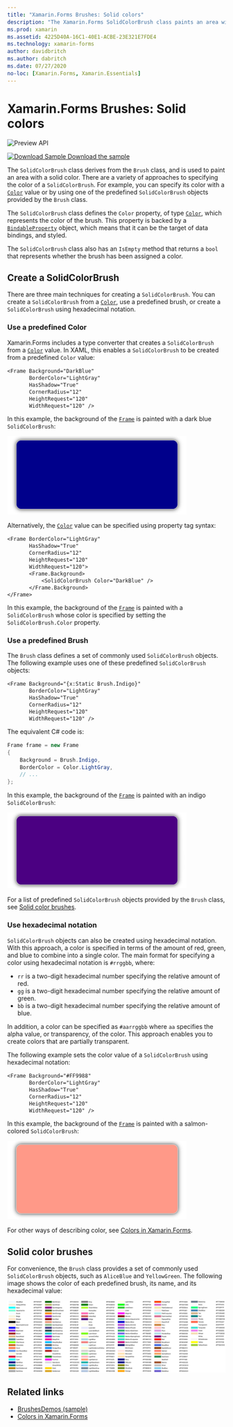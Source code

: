 ```yaml
---
title: "Xamarin.Forms Brushes: Solid colors"
description: "The Xamarin.Forms SolidColorBrush class paints an area with a solid color."
ms.prod: xamarin
ms.assetid: 4225D40A-16C1-40E1-ACBE-23E321E7FDE4
ms.technology: xamarin-forms
author: davidbritch
ms.author: dabritch
ms.date: 07/27/2020
no-loc: [Xamarin.Forms, Xamarin.Essentials]
---
```


# Xamarin.Forms Brushes: Solid colors

![Preview API](~/media/shared/preview.png "This API is currently pre-release")

[![Download Sample](~/media/shared/download.png) Download the sample](https://docs.microsoft.com/samples/xamarin/xamarin-forms-samples/userinterface-brushdemos/)

The `SolidColorBrush` class derives from the `Brush` class, and is used to paint an area with a solid color. There are a variety of approaches to specifying the color of a `SolidColorBrush`. For example, you can specify its color with a [`Color`](xref:Xamarin.Forms.Color) value or by using one of the predefined `SolidColorBrush` objects provided by the `Brush` class.

The `SolidColorBrush` class defines the `Color` property, of type [`Color`](xref:Xamarin.Forms.Color), which represents the color of the brush. This property is backed by a [`BindableProperty`](xref:Xamarin.Forms.BindableProperty) object, which means that it can be the target of data bindings, and styled.

The `SolidColorBrush` class also has an `IsEmpty` method that returns a `bool` that represents whether the brush has been assigned a color.

## Create a SolidColorBrush

There are three main techniques for creating a `SolidColorBrush`. You can create a `SolidColorBrush` from a [`Color`](xref:Xamarin.Forms.Color), use a predefined brush, or create a `SolidColorBrush` using hexadecimal notation.

### Use a predefined Color

Xamarin.Forms includes a type converter that creates a `SolidColorBrush` from a [`Color`](xref:Xamarin.Forms.Color) value. In XAML, this enables a `SolidColorBrush` to be created from a predefined `Color` value:

```xaml
<Frame Background="DarkBlue"
       BorderColor="LightGray"
       HasShadow="True"
       CornerRadius="12"
       HeightRequest="120"
       WidthRequest="120" />
```

In this example, the background of the [`Frame`](xref:Xamarin.Forms.Frame) is painted with a dark blue `SolidColorBrush`:

![Frame painted with a predefined Color](solidcolor-images/predefined-color.png)

Alternatively, the [`Color`](xref:Xamarin.Forms.Color) value can be specified using property tag syntax:

```xaml
<Frame BorderColor="LightGray"
       HasShadow="True"
       CornerRadius="12"
       HeightRequest="120"
       WidthRequest="120">
       <Frame.Background>
           <SolidColorBrush Color="DarkBlue" />
       </Frame.Background>
</Frame>
```

In this example, the background of the [`Frame`](xref:Xamarin.Forms.Frame) is painted with a `SolidColorBrush` whose color is specified by setting the `SolidColorBrush.Color` property.

### Use a predefined Brush

The `Brush` class defines a set of commonly used `SolidColorBrush` objects. The following example uses one of these predefined `SolidColorBrush` objects:

```xaml
<Frame Background="{x:Static Brush.Indigo}"
       BorderColor="LightGray"
       HasShadow="True"
       CornerRadius="12"
       HeightRequest="120"
       WidthRequest="120" />       
```

The equivalent C# code is:

```csharp
Frame frame = new Frame
{
    Background = Brush.Indigo,
    BorderColor = Color.LightGray,
    // ...
};
```

In this example, the background of the [`Frame`](xref:Xamarin.Forms.Frame) is painted with an indigo `SolidColorBrush`:

![Frame painted with a predefined SolidColorBrush](solidcolor-images/predefined-brush.png)

For a list of predefined `SolidColorBrush` objects provided by the `Brush` class, see [Solid color brushes](#solid-color-brushes).

### Use hexadecimal notation

`SolidColorBrush` objects can also be created using hexadecimal notation. With this approach, a color is specified in terms of the amount of red, green, and blue to combine into a single color. The main format for specifying a color using hexadecimal notation is `#rrggbb`, where:

- `rr` is a two-digit hexadecimal number specifying the relative amount of red.
- `gg` is a two-digit hexadecimal number specifying the relative amount of green.
- `bb` is a two-digit hexadecimal number specifying the relative amount of blue.

In addition, a color can be specified as `#aarrggbb` where `aa` specifies the alpha value, or transparency, of the color. This approach enables you to create colors that are partially transparent.

The following example sets the color value of a `SolidColorBrush` using hexadecimal notation:

```xaml
<Frame Background="#FF9988"
       BorderColor="LightGray"
       HasShadow="True"
       CornerRadius="12"
       HeightRequest="120"
       WidthRequest="120" />
```

In this example, the background of the [`Frame`](xref:Xamarin.Forms.Frame) is painted with a salmon-colored `SolidColorBrush`:

![Frame painted with a SolidColorBrush created using hexadecimal notation](solidcolor-images/hex.png)

For other ways of describing color, see [Colors in Xamarin.Forms](~/xamarin-forms/user-interface/colors.md).

## Solid color brushes

For convenience, the `Brush` class provides a set of commonly used `SolidColorBrush` objects, such as `AliceBlue` and `YellowGreen`. The following image shows the color of each predefined brush, its name, and its hexadecimal value:

[![Color table including a color swatch, color name, and hexadecimal value](solidcolor-images/solidcolorbrushes.png)](solidcolor-images/solidcolorbrushes-large.png#lightbox)

## Related links

- [BrushesDemos (sample)](/samples/xamarin/xamarin-forms-samples/userinterface-brushdemos/)
- [Colors in Xamarin.Forms](~/xamarin-forms/user-interface/colors.md)